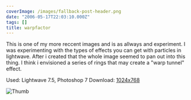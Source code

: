 ```yaml
---
coverImage: /images/fallback-post-header.png
date: "2006-05-17T22:03:10.000Z"
tags: []
title: warpfactor
---
```


This is one of my more reccent images and is as allways and experiment. I was experimenting with the types of effects you can get with particles in lightwave. After i created that the whole image seemed to pan out into this thing. I think i envisioned a series of rings that may create a "warp tunnel" effect.

Used: Lightwave 7.5, Photoshop 7
Download: [1024x768](https://www.mikecann.co.uk/Images/Art-Full/warpfactor.jpg)

![Thumb](https://www.mikecann.co.uk/Images/Art-Thumbs/warpfactor.gif "Thumb")
